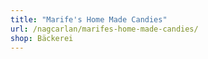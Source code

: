 ```yaml
---
title: "Marife's Home Made Candies"
url: /nagcarlan/marifes-home-made-candies/
shop: Bäckerei
---
```

